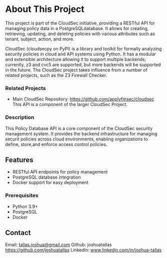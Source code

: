 # About This Project

This project is part of the CloudSec initiative, providing a RESTful API for managing policy data in a PostgreSQLdatabase. It allows for creating, retrieving, updating, and deleting policies with various attributes such as tenant, subject, action, and more.

CloudSec (cloudsecpy on PyPI) is a library and toolkit for formally analyzing security policies in cloud and API systems using Python. It has a modular and extensible architecture allowing it to support multiple backends; currently, z3 and cvc5 are supported, but more backends will be supported in the future. The CloudSec project takes influence from a number of related projects, such as the Z3 Firewall Checker.

### Related Projects

- Main CloudSec Repository: https://github.com/applyfmsec/cloudsec
  This API is a component of the larger CloudSec Project.

### Description

This Policy Database API is a core component of the CloudSec security management system. It provides the backend infrastructure for managing securit  policies across cloud environments, enabling organizations to define, store,and enforce access control policies.

## Features

- RESTful API endpoints for policy management
- PostgreSQL database integration
- Docker support for easy deployment

### Prerequisites

- Python 3.9+
- PostgreSQL
- Docker

## Contact

Email: tallas.joshua@gmail.com
Github: joshuatallas https://github.com/joshuatallas
LinkedIn: www.linkedin.com/in/joshua-tallas
